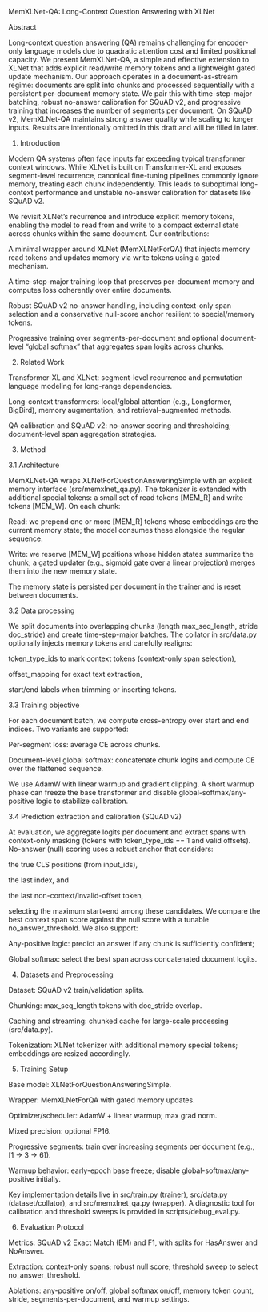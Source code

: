 MemXLNet-QA: Long-Context Question Answering with XLNet

Abstract

Long-context question answering (QA) remains challenging for encoder-only language models due to quadratic attention cost and limited positional capacity. We present MemXLNet-QA, a simple and effective extension to XLNet that adds explicit read/write memory tokens and a lightweight gated update mechanism. Our approach operates in a document-as-stream regime: documents are split into chunks and processed sequentially with a persistent per-document memory state. We pair this with time-step-major batching, robust no-answer calibration for SQuAD v2, and progressive training that increases the number of segments per document. On SQuAD v2, MemXLNet-QA maintains strong answer quality while scaling to longer inputs. Results are intentionally omitted in this draft and will be filled in later.

1. Introduction

Modern QA systems often face inputs far exceeding typical transformer context windows. While XLNet is built on Transformer-XL and exposes segment-level recurrence, canonical fine-tuning pipelines commonly ignore memory, treating each chunk independently. This leads to suboptimal long-context performance and unstable no-answer calibration for datasets like SQuAD v2.

We revisit XLNet’s recurrence and introduce explicit memory tokens, enabling the model to read from and write to a compact external state across chunks within the same document. Our contributions:

A minimal wrapper around XLNet (MemXLNetForQA) that injects memory read tokens and updates memory via write tokens using a gated mechanism.

A time-step-major training loop that preserves per-document memory and computes loss coherently over entire documents.

Robust SQuAD v2 no-answer handling, including context-only span selection and a conservative null-score anchor resilient to special/memory tokens.

Progressive training over segments-per-document and optional document-level “global softmax” that aggregates span logits across chunks.

2. Related Work

Transformer-XL and XLNet: segment-level recurrence and permutation language modeling for long-range dependencies.

Long-context transformers: local/global attention (e.g., Longformer, BigBird), memory augmentation, and retrieval-augmented methods.

QA calibration and SQuAD v2: no-answer scoring and thresholding; document-level span aggregation strategies.

3. Method

3.1 Architecture

MemXLNet-QA wraps XLNetForQuestionAnsweringSimple with an explicit memory interface (src/memxlnet_qa.py). The tokenizer is extended with additional special tokens: a small set of read tokens [MEM_R] and write tokens [MEM_W]. On each chunk:

Read: we prepend one or more [MEM_R] tokens whose embeddings are the current memory state; the model consumes these alongside the regular sequence.

Write: we reserve [MEM_W] positions whose hidden states summarize the chunk; a gated updater (e.g., sigmoid gate over a linear projection) merges them into the new memory state.

The memory state is persisted per document in the trainer and is reset between documents.

3.2 Data processing

We split documents into overlapping chunks (length max_seq_length, stride doc_stride) and create time-step-major batches. The collator in src/data.py optionally injects memory tokens and carefully realigns:

token_type_ids to mark context tokens (context-only span selection),

offset_mapping for exact text extraction,

start/end labels when trimming or inserting tokens.

3.3 Training objective

For each document batch, we compute cross-entropy over start and end indices. Two variants are supported:

Per-segment loss: average CE across chunks.

Document-level global softmax: concatenate chunk logits and compute CE over the flattened sequence.

We use AdamW with linear warmup and gradient clipping. A short warmup phase can freeze the base transformer and disable global-softmax/any-positive logic to stabilize calibration.

3.4 Prediction extraction and calibration (SQuAD v2)

At evaluation, we aggregate logits per document and extract spans with context-only masking (tokens with token_type_ids == 1 and valid offsets). No-answer (null) scoring uses a robust anchor that considers:

the true CLS positions (from input_ids),

the last index, and

the last non-context/invalid-offset token,

selecting the maximum start+end among these candidates. We compare the best context span score against the null score with a tunable no_answer_threshold. We also support:

Any-positive logic: predict an answer if any chunk is sufficiently confident;

Global softmax: select the best span across concatenated document logits.

4. Datasets and Preprocessing

Dataset: SQuAD v2 train/validation splits.

Chunking: max_seq_length tokens with doc_stride overlap.

Caching and streaming: chunked cache for large-scale processing (src/data.py).

Tokenization: XLNet tokenizer with additional memory special tokens; embeddings are resized accordingly.

5. Training Setup

Base model: XLNetForQuestionAnsweringSimple.

Wrapper: MemXLNetForQA with gated memory updates.

Optimizer/scheduler: AdamW + linear warmup; max grad norm.

Mixed precision: optional FP16.

Progressive segments: train over increasing segments per document (e.g., [1 → 3 → 6]).

Warmup behavior: early-epoch base freeze; disable global-softmax/any-positive initially.

Key implementation details live in src/train.py (trainer), src/data.py (dataset/collator), and src/memxlnet_qa.py (wrapper). A diagnostic tool for calibration and threshold sweeps is provided in scripts/debug_eval.py.

6. Evaluation Protocol

Metrics: SQuAD v2 Exact Match (EM) and F1, with splits for HasAnswer and NoAnswer.

Extraction: context-only spans; robust null score; threshold sweep to select no_answer_threshold.

Ablations: any-positive on/off, global softmax on/off, memory token count, stride, segments-per-document, and warmup settings.
